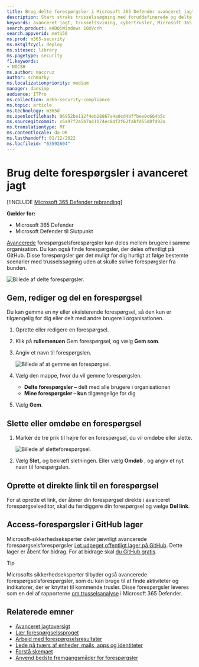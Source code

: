 ```yaml
---
title: Brug delte forespørgsler i Microsoft 365 Defender avanceret jagt
description: Start straks trusselssøgning med foruddefinerede og delte forespørgsler. Del dine forespørgsler til offentligheden eller til din organisation.
keywords: avanceret jagt, trusselssvining, cybertrusler, Microsoft 365 Defender, microsoft 365, m365, søgning, forespørgsel, telemetri, brugerdefinerede registreringer, skema, kusto, github repo, mine forespørgsler, delte forespørgsler
search.product: eADQiWindows 10XVcnh
search.appverid: met150
ms.prod: m365-security
ms.mktglfcycl: deploy
ms.sitesec: library
ms.pagetype: security
f1.keywords:
- NOCSH
ms.author: maccruz
author: schmurky
ms.localizationpriority: medium
manager: dansimp
audience: ITPro
ms.collection: m365-security-compliance
ms.topic: article
ms.technology: m365d
ms.openlocfilehash: 06952be112f4eb28867a4a0cd4bffbee0c664b5c
ms.sourcegitcommit: c6a97f2a5b7a41b74ec84f2f62fabfd65d8fd92a
ms.translationtype: MT
ms.contentlocale: da-DK
ms.lasthandoff: 01/12/2022
ms.locfileid: "63592604"
---
```

# <a name="use-shared-queries-in-advanced-hunting"></a>Brug delte forespørgsler i avanceret jagt

[!INCLUDE [Microsoft 365 Defender rebranding](../includes/microsoft-defender.md)]


**Gælder for:**
- Microsoft 365 Defender
- Microsoft Defender til Slutpunkt



[Avancerede](advanced-hunting-overview.md) forespørgselsforespørgsler kan deles mellem brugere i samme organisation. Du kan også finde forespørgsler, der deles offentligt på GitHub. Disse forespørgsler gør det muligt for dig hurtigt at følge bestemte scenarier med trusselssøgning uden at skulle skrive forespørgsler fra bunden.

![Billede af delte forespørgsler.](../../media/shared-query-1.png)

## <a name="save-modify-and-share-a-query"></a>Gem, rediger og del en forespørgsel
Du kan gemme en ny eller eksisterende forespørgsel, så den kun er tilgængelig for dig eller delt med andre brugere i organisationen. 

1. Oprette eller redigere en forespørgsel. 

2. Klik på **rullemenuen** Gem forespørgsel, og vælg **Gem som**.
    
3. Angiv et navn til forespørgslen. 

   ![Billede af at gemme en forespørgsel.](../../media/shared-query-2.png)

4. Vælg den mappe, hvor du vil gemme forespørgslen.
    - **Delte forespørgsler –** delt med alle brugere i organisationen
    - **Mine forespørgsler – kun** tilgængelige for dig
    
5. Vælg **Gem**. 

## <a name="delete-or-rename-a-query"></a>Slette eller omdøbe en forespørgsel
1. Markér de tre prik til højre for en forespørgsel, du vil omdøbe eller slette.

    ![Billede af sletteforespørgsel.](../../media/shared-query-3.png)

2. Vælg **Slet,** og bekræft sletningen. Eller vælg **Omdøb** , og angiv et nyt navn til forespørgslen.

## <a name="create-a-direct-link-to-a-query"></a>Oprette et direkte link til en forespørgsel
For at oprette et link, der åbner din forespørgsel direkte i avanceret forespørgselseditor, skal du færdiggøre din forespørgsel og vælge **Del link**.

## <a name="access-queries-in-the-github-repository"></a>Access-forespørgsler i GitHub lager  
Microsoft-sikkerhedseksperter deler jævnligt avancerede forespørgselsforespørgsler [i et udpeget offentligt lager på GitHub](https://aka.ms/hunting-queries). Dette lager er åbent for bidrag. For at bidrage skal [du GitHub gratis](https://github.com/).

>[!tip]
>Microsofts sikkerhedseksperter tilbyder også avancerede forespørgselsforespørgsler, som du kan bruge til at finde aktiviteter og indikatorer, der er knyttet til kommende trusler. Disse forespørgsler leveres som en del af rapporterne [om trusselsanalyse](/windows/security/threat-protection/microsoft-defender-atp/threat-analytics) i Microsoft 365 Defender.


## <a name="related-topics"></a>Relaterede emner
- [Avanceret jagtoversigt](advanced-hunting-overview.md)
- [Lær forespørgselssproget](advanced-hunting-query-language.md)
- [Arbejd med forespørgselsresultater](advanced-hunting-query-results.md)
- [Lede på tværs af enheder, mails, apps og identiteter](advanced-hunting-query-emails-devices.md)
- [Forstå skemaet](advanced-hunting-schema-tables.md)
- [Anvend bedste fremgangsmåder for forespørgsler](advanced-hunting-best-practices.md)